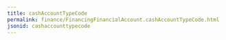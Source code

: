 ```yaml
---
title: cashAccountTypeCode
permalink: finance/FinancingFinancialAccount.cashAccountTypeCode.html
jsonid: cashaccounttypecode
---
```

